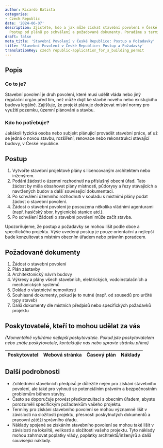 ```yaml
---
author: Ricardo Batista
categories:
- Czech Republic
date: '2024-06-07'
description: Zjistěte, kdo a jak může získat stavební povolení v České Republice.
  Postup od plánů po schválení a požadované dokumenty. Poradíme s termíny a náklady.
draft: false
meta_title: 'Stavební Povolení v České Republice: Postup a Požadavky'
title: 'Stavební Povolení v České Republice: Postup a Požadavky'
translationKey: czech republic-application_for_a_building_permit
---
```



## Popis
### Co to je?
Stavební povolení je druh povolení, které musí udělit vláda nebo jiný regulační orgán před tím, než může dojít ke stavbě nového nebo existujícího budova legálně. Zajišťuje, že projekt plánuje dodržovat místní normy pro využití pozemku, územní plánování a stavbu.

### Kdo ho potřebuje?
Jakákoli fyzická osoba nebo subjekt plánující provádět stavební práce, ať už se jedná o novou stavbu, rozšíření, renovace nebo rekonstrukci stávající budovy, v České republice.

## Postup
1. Vytvořte stavební projektové plány s licencovaným architektem nebo inženýrem.
2. Podání žádosti o územní rozhodnutí na příslušný obecní úřad. Tato žádost by měla obsahovat plány místnosti, půdorysy a řezy stávajících a navržených budov a další související dokumentaci.
3. Po schválení územního rozhodnutí v souladu s místními plány podat žádost o stavební povolení.
4. Žádost o stavební povolení je posouzena několika vládními agenturami (např. hasičský sbor, hygienická stanice atd.).
5. Po schválení žádosti o stavební povolení může začít stavba.

Upozorňujeme, že postup a požadavky se mohou lišit podle obce a specifického projektu. Výše uvedený postup je pouze orientační a nejlepší bude konzultovat s místním obecním úřadem nebo právním poradcem.

## Požadované dokumenty
1. Žádost o stavební povolení
2. Plán zástavby
3. Architektonický návrh budovy
4. Výkresy a plány všech stavebních, elektrických, vodoinstalačních a mechanických systémů
5. Doklad o vlastnictví nemovitosti
6. Souhlasné dokumenty, pokud je to nutné (např. od sousedů pro určité typy staveb)
7. Další dokumenty dle místních předpisů nebo specifických požadavků projektu

## Poskytovatelé, kteří to mohou udělat za vás

_(Momentálně vybíráme nejlepší poskytovatele. Pokud jste poskytovatelem nebo znáte poskytovatele, kontaktujte nás nebo upravte stránku přímo)_

| Poskytovatel    |     Webová stránka  |     Časový plán   |      Náklady    |
| --------------- | --------------- |  :-------------: | :-------------: |


## Další podrobnosti
- Zohlednění stavebních předpisů je důležité nejen pro získání stavebního povolení, ale také pro vyhnutí se potenciálním právním a bezpečnostním problémům během stavby.
- Často se doporučuje provést předkonzultaci s obecním úřadem, abyste porozuměli specifickým požadavkům vašeho projektu.
- Termíny pro získání stavebního povolení se mohou významně lišit v závislosti na složitosti projektu, přesnosti poskytnutých dokumentů a pracovní zátěži správního úřadu.
- Náklady spojené se získáním stavebního povolení se mohou také lišit v závislosti na lokalitě, velikosti a složitosti vašeho projektu. Tyto náklady mohou zahrnovat poplatky vlády, poplatky architektů/inženýrů a další související náklady.